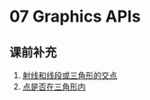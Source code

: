 # 07 Graphics APIs

## 课前补充

1. [射线和线段或三角形的交点](../计算机图形学知识积累/射线和线段或三角形的交点.md)
2. [点是否在三角形内](../计算机图形学知识积累/点是否在三角形内.md)